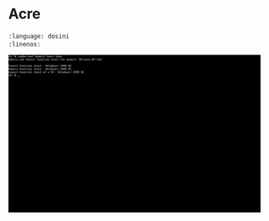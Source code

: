 # Acre

```{literalinclude} smb.conf
:language: dosini
:linenos:
```
![PRINT](./samba-tool-domain-level-show.png)